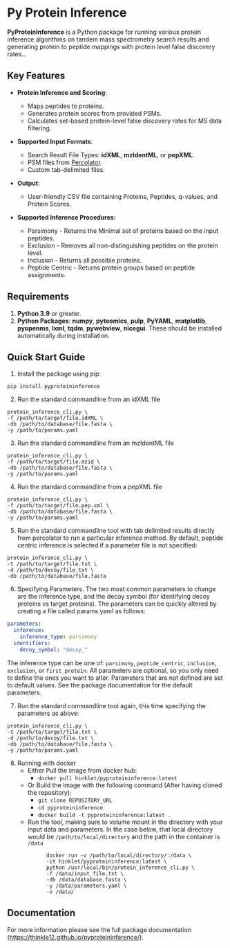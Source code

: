﻿# Py Protein Inference

**PyProteinInference** is a Python package for running various protein inference algorithms on tandem mass spectrometry search results and generating protein to peptide mappings with protein level false discovery rates..  

## Key Features

* **Protein Inference and Scoring**:
    * Maps peptides to proteins.  
    * Generates protein scores from provided PSMs.  
    * Calculates set-based protein-level false discovery rates for MS data filtering.  
* **Supported Input Formats**:
    * Search Result File Types: __idXML__, __mzIdentML__, or __pepXML__.  
    * PSM files from [Percolator](https://github.com/percolator/percolator).
    * Custom tab-delimited files.  
* **Output**:
    * User-friendly CSV file containing Proteins, Peptides, q-values, and Protein Scores.  

* **Supported Inference Procedures**:
    * Parsimony - Returns the Minimal set of proteins based on the input peptides.
    * Exclusion - Removes all non-distinguishing peptides on the protein level.
    * Inclusion - Returns all possible proteins.
    * Peptide Centric - Returns protein groups based on peptide assignments.

## Requirements

 1. __Python 3.9__ or greater. 
 2. __Python Packages__:
	__numpy__, __pyteomics__, __pulp__, __PyYAML__, __matplotlib__, __pyopenms__, __lxml__, __tqdm__, __pywebview__, __nicegui__. These should be installed automatically during installation.
		
## Quick Start Guide
1. Install the package using pip:
```shell
pip install pyproteininference
```
   
2. Run the standard commandline from an idXML file 
```shell
protein_inference_cli.py \
-f /path/to/target/file.idXML \
-db /path/to/database/file.fasta \
-y /path/to/params.yaml
```
   
3. Run the standard commandline from an mzIdentML file 
```shell
protein_inference_cli.py \
-f /path/to/target/file.mzid \
-db /path/to/database/file.fasta \
-y /path/to/params.yaml
```
   
4. Run the standard commandline from a pepXML file 
```shell
protein_inference_cli.py \
-f /path/to/target/file.pep.xml \
-db /path/to/database/file.fasta \
-y /path/to/params.yaml
```

5. Run the standard commandline tool with tab delimited results directly from percolator to run a particular inference method. By default, peptide centric inference is selected if a parameter file is not specified:
```shell
protein_inference_cli.py \
-t /path/to/target/file.txt \
-d /path/to/decoy/file.txt \
-db /path/to/database/file.fasta 
```

6. Specifying Parameters. 
The two most common parameters to change are the inference type, and the decoy symbol (for identifying decoy proteins vs target proteins).
The parameters can be quickly altered by creating a file called params.yaml as follows:
```yaml
parameters:
  inference:
    inference_type: parsimony
  identifiers:
    decoy_symbol: "decoy_"
```
The inference type can be one of: `parsimony`, `peptide_centric`, `inclusion`, `exclusion`, or `first_protein`.
All parameters are optional, so you only need to define the ones you want to alter. Parameters that are not defined are set to default values.
See the package documentation for the default parameters.

7. Run the standard commandline tool again, this time specifying the parameters as above:
```shell
protein_inference_cli.py \
-t /path/to/target/file.txt \
-d /path/to/decoy/file.txt \
-db /path/to/database/file.fasta \
-y /path/to/params.yaml
```

8. Running with docker
	- Either Pull the image from docker hub:
		- `docker pull hinklet/pyproteininference:latest`
	- Or Build the image with the following command (After having cloned the repository):
	  	- `git clone REPOSITORY_URL`
	  	- `cd pyproteininference`
		- `docker build -t pyproteininference:latest .`
	- Run the tool, making sure to volume mount in the directory with your input data and parameters. In the case below, that local directory would be `/path/to/local/directory` and the path in the container is `/data`
	  ```shell
			docker run -v /path/to/local/directory/:/data \
			-it hinklet/pyproteininference:latest \
			python /usr/local/bin/protein_inference_cli.py \
			-f /data/input_file.txt \
			-db /data/database.fasta \
			-y /data/parameters.yaml \
			-o /data/
	  ```

## Documentation
For more information please see the full package documentation (https://thinkle12.github.io/pyproteininference/).
